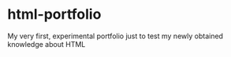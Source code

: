 # html-portfolio
My very first, experimental portfolio just to test my newly obtained knowledge about HTML

